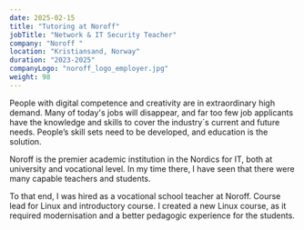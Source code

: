 ```yaml
---
date: 2025-02-15
title: "Tutoring at Noroff"
jobTitle: "Network & IT Security Teacher"
company: "Noroff "
location: "Kristiansand, Norway"
duration: "2023-2025"
companyLogo: "noroff_logo_employer.jpg"
weight: 98
---
```


People with digital competence and creativity are in extraordinary high
demand. Many of today's jobs will disappear, and far too few job applicants
have the knowledge and skills to cover the industry´s current and future needs.
People’s skill sets need to be developed, and education is the solution.

Noroff is the premier academic institution in the Nordics for IT, both at
university and vocational level. In my time there, I have seen that there were
many capable teachers and students.

To that end, I was hired as a vocational school teacher at Noroff. Course lead
for Linux and introductory course. I created a new Linux course, as it required
modernisation and a better pedagogic experience for the students.
